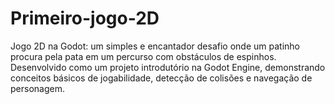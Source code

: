 # Primeiro-jogo-2D
Jogo 2D na Godot: um simples e encantador desafio onde um patinho procura pela pata em um percurso com obstáculos de espinhos. Desenvolvido como um projeto introdutório na Godot Engine, demonstrando conceitos básicos de jogabilidade, detecção de colisões e navegação de personagem.
